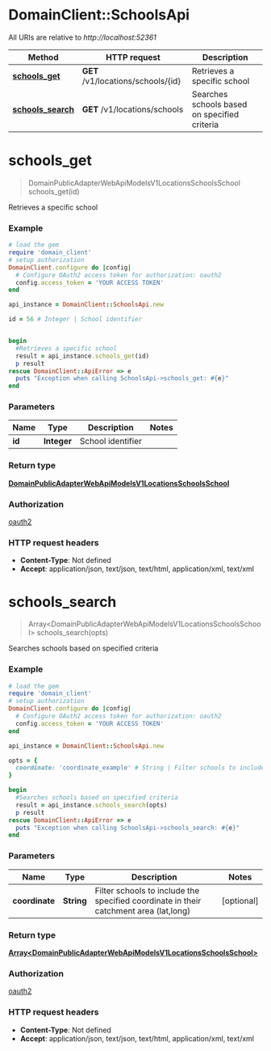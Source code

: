 # DomainClient::SchoolsApi

All URIs are relative to *http://localhost:52361*

Method | HTTP request | Description
------------- | ------------- | -------------
[**schools_get**](SchoolsApi.md#schools_get) | **GET** /v1/locations/schools/{id} | Retrieves a specific school
[**schools_search**](SchoolsApi.md#schools_search) | **GET** /v1/locations/schools | Searches schools based on specified criteria


# **schools_get**
> DomainPublicAdapterWebApiModelsV1LocationsSchoolsSchool schools_get(id)

Retrieves a specific school

### Example
```ruby
# load the gem
require 'domain_client'
# setup authorization
DomainClient.configure do |config|
  # Configure OAuth2 access token for authorization: oauth2
  config.access_token = 'YOUR ACCESS TOKEN'
end

api_instance = DomainClient::SchoolsApi.new

id = 56 # Integer | School identifier


begin
  #Retrieves a specific school
  result = api_instance.schools_get(id)
  p result
rescue DomainClient::ApiError => e
  puts "Exception when calling SchoolsApi->schools_get: #{e}"
end
```

### Parameters

Name | Type | Description  | Notes
------------- | ------------- | ------------- | -------------
 **id** | **Integer**| School identifier | 

### Return type

[**DomainPublicAdapterWebApiModelsV1LocationsSchoolsSchool**](DomainPublicAdapterWebApiModelsV1LocationsSchoolsSchool.md)

### Authorization

[oauth2](../README.md#oauth2)

### HTTP request headers

 - **Content-Type**: Not defined
 - **Accept**: application/json, text/json, text/html, application/xml, text/xml



# **schools_search**
> Array&lt;DomainPublicAdapterWebApiModelsV1LocationsSchoolsSchool&gt; schools_search(opts)

Searches schools based on specified criteria

### Example
```ruby
# load the gem
require 'domain_client'
# setup authorization
DomainClient.configure do |config|
  # Configure OAuth2 access token for authorization: oauth2
  config.access_token = 'YOUR ACCESS TOKEN'
end

api_instance = DomainClient::SchoolsApi.new

opts = { 
  coordinate: 'coordinate_example' # String | Filter schools to include the specified coordinate in their catchment area (lat,long)
}

begin
  #Searches schools based on specified criteria
  result = api_instance.schools_search(opts)
  p result
rescue DomainClient::ApiError => e
  puts "Exception when calling SchoolsApi->schools_search: #{e}"
end
```

### Parameters

Name | Type | Description  | Notes
------------- | ------------- | ------------- | -------------
 **coordinate** | **String**| Filter schools to include the specified coordinate in their catchment area (lat,long) | [optional] 

### Return type

[**Array&lt;DomainPublicAdapterWebApiModelsV1LocationsSchoolsSchool&gt;**](DomainPublicAdapterWebApiModelsV1LocationsSchoolsSchool.md)

### Authorization

[oauth2](../README.md#oauth2)

### HTTP request headers

 - **Content-Type**: Not defined
 - **Accept**: application/json, text/json, text/html, application/xml, text/xml



